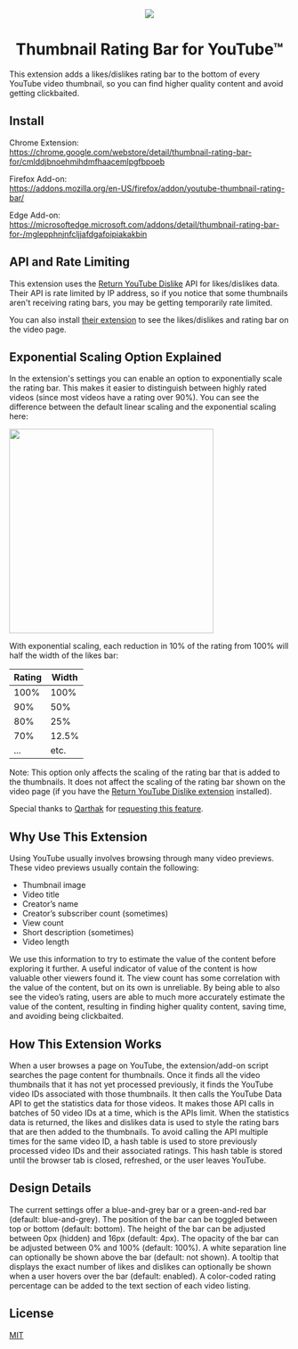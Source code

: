 <div align="center">
<img src="https://raw.githubusercontent.com/elliotwaite/thumbnail-rating-bar-for-youtube/master/extension/icons/icon128.png" />

# Thumbnail Rating Bar for YouTube&trade;

</div>

This extension adds a likes/dislikes rating bar to the bottom of every YouTube video thumbnail, so you can find higher quality content and avoid getting clickbaited.

## Install

Chrome Extension:<br />
https://chrome.google.com/webstore/detail/thumbnail-rating-bar-for/cmlddjbnoehmihdmfhaacemlpgfbpoeb

Firefox Add-on:<br />
https://addons.mozilla.org/en-US/firefox/addon/youtube-thumbnail-rating-bar/

Edge Add-on:<br />
https://microsoftedge.microsoft.com/addons/detail/thumbnail-rating-bar-for-/mglepphnjnfcljjafdgafoipiakakbin

## API and Rate Limiting

This extension uses the [Return YouTube
Dislike](https://returnyoutubedislike.com) API for likes/dislikes data. Their
API is rate limited by IP address, so if you notice that some thumbnails aren't
receiving rating bars, you may be getting temporarily rate limited.

You can also install [their extension](https://returnyoutubedislike.com/install)
to see the likes/dislikes and rating bar on the video page.

## Exponential Scaling Option Explained

In the extension's settings you can enable an option to exponentially scale the
rating bar. This makes it easier to distinguish between highly rated videos
(since most videos have a rating over 90%). You can see the difference between
the default linear scaling and the exponential scaling here:

<img src="https://raw.githubusercontent.com/elliotwaite/thumbnail-rating-bar-for-youtube/master/images/linear-vs-exponential-scaling.png?raw=true" width=367>

With exponential scaling, each reduction in 10% of the rating from 100% will
half the width of the likes bar:

| Rating | Width |
|--------|-------|
|   100% |  100% |
|    90% |   50% |
|    80% |   25% |
|    70% | 12.5% |
|    ... |  etc. |

Note: This option only affects the scaling of the rating bar that is added to the
thumbnails. It does not affect the scaling of the rating bar shown on the video
page (if you have the [Return YouTube Dislike extension](https://returnyoutubedislike.com/install)
installed).

Special thanks to [Qarthak](https://github.com/Qarthak) for
[requesting this feature](https://github.com/elliotwaite/thumbnail-rating-bar-for-youtube/issues/49).



## Why Use This Extension
Using YouTube usually involves browsing through many video previews. These video previews usually contain the following:
* Thumbnail image
* Video title
* Creator’s name
* Creator’s subscriber count (sometimes)
* View count
* Short description (sometimes)
* Video length

We use this information to try to estimate the value of the content before exploring it further. A useful indicator of value of the content is how valuable other viewers found it. The view count has some correlation with the value of the content, but on its own is unreliable. By being able to also see the video’s rating, users are able to much more accurately estimate the value of the content, resulting in finding higher quality content, saving time, and avoiding being clickbaited.

## How This Extension Works

When a user browses a page on YouTube, the extension/add-on script searches the page content for thumbnails. Once it finds all the video thumbnails that it has not yet processed previously, it finds the YouTube video IDs associated with those thumbnails. It then calls the YouTube Data API to get the statistics data for those videos. It makes those API calls in batches of 50 video IDs at a time, which is the APIs limit. When the statistics data is returned, the likes and dislikes data is used to style the rating bars that are then added to the thumbnails. To avoid calling the API multiple times for the same video ID, a hash table is used to store previously processed video IDs and their associated ratings. This hash table is stored until the browser tab is closed, refreshed, or the user leaves YouTube.

## Design Details

The current settings offer a blue-and-grey bar or a green-and-red bar (default: blue-and-grey). The position of the bar can be toggled between top or bottom (default: bottom). The height of the bar can be adjusted between 0px (hidden) and 16px (default: 4px). The opacity of the bar can be adjusted between 0% and 100% (default: 100%). A white separation line can optionally be shown above the bar (default: not shown). A tooltip that displays the exact number of likes and dislikes can optionally be shown when a user hovers over the bar (default: enabled). A color-coded rating percentage can be added to the text section of each video listing.

## License

[MIT](LICENSE)
